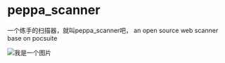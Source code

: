 # peppa_scanner


一个练手的扫描器，就叫peppa_scanner吧， an open source web scanner base on pocsuite


![我是一个图片](https://raw.githubusercontent.com/njcx/peppa_scanner/master/doc/image/cfdc51dfcef651.png)
